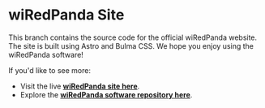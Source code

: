 # wiRedPanda Site

This branch contains the source code for the official wiRedPanda website. The site is built using Astro and Bulma CSS. We hope you enjoy using the wiRedPanda software!

If you'd like to see more:
*   Visit the live **[wiRedPanda site here](https://gibis-unifesp.github.io/wiRedPanda)**.
*   Explore the **[wiRedPanda software repository here](https://github.com/GIBIS-UNIFESP/wiRedPanda)**.
